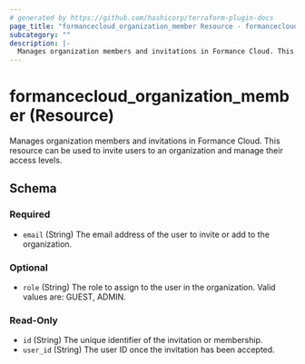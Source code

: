 ```yaml
---
# generated by https://github.com/hashicorp/terraform-plugin-docs
page_title: "formancecloud_organization_member Resource - formancecloud"
subcategory: ""
description: |-
  Manages organization members and invitations in Formance Cloud. This resource can be used to invite users to an organization and manage their access levels.
---
```


# formancecloud_organization_member (Resource)

Manages organization members and invitations in Formance Cloud. This resource can be used to invite users to an organization and manage their access levels.



<!-- schema generated by tfplugindocs -->
## Schema

### Required

- `email` (String) The email address of the user to invite or add to the organization.

### Optional

- `role` (String) The role to assign to the user in the organization. Valid values are: GUEST, ADMIN.

### Read-Only

- `id` (String) The unique identifier of the invitation or membership.
- `user_id` (String) The user ID once the invitation has been accepted.

